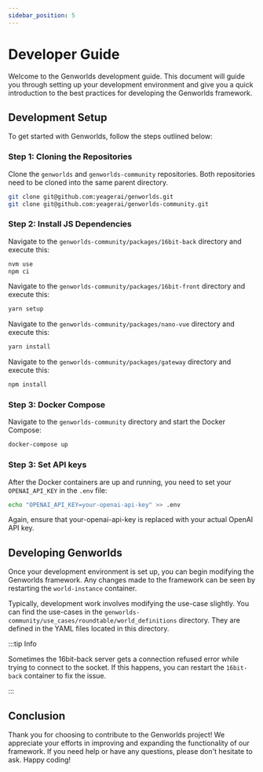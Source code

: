 ```yaml
---
sidebar_position: 5
---
```


# Developer Guide

Welcome to the Genworlds development guide. This document will guide you through setting up your development environment and give you a quick introduction to the best practices for developing the Genworlds framework.

## Development Setup

To get started with Genworlds, follow the steps outlined below:

### Step 1: Cloning the Repositories

Clone the `genworlds` and `genworlds-community` repositories. Both repositories need to be cloned into the same parent directory.

```bash
git clone git@github.com:yeagerai/genworlds.git
git clone git@github.com:yeagerai/genworlds-community.git
```

### Step 2: Install JS Dependencies

Navigate to the `genworlds-community/packages/16bit-back` directory and execute this:

```bash
nvm use
npm ci
```

Navigate to the `genworlds-community/packages/16bit-front` directory and execute this:

```bash
yarn setup
```

Navigate to the `genworlds-community/packages/nano-vue` directory and execute this:

```bash
yarn install
```

Navigate to the `genworlds-community/packages/gateway` directory and execute this:

```bash
npm install
```

### Step 3: Docker Compose

Navigate to the `genworlds-community` directory and start the Docker Compose:

```bash
docker-compose up
```

### Step 3: Set API keys

After the Docker containers are up and running, you need to set your `OPENAI_API_KEY` in the `.env` file:

```bash
echo "OPENAI_API_KEY=your-openai-api-key" >> .env
```

Again, ensure that your-openai-api-key is replaced with your actual OpenAI API key.

## Developing Genworlds

Once your development environment is set up, you can begin modifying the Genworlds framework. Any changes made to the framework can be seen by restarting the `world-instance` container.

Typically, development work involves modifying the use-case slightly. You can find the use-cases in the `genworlds-community/use_cases/roundtable/world_definitions` directory. They are defined in the YAML files located in this directory.

:::tip Info

Sometimes the 16bit-back server gets a connection refused error while trying to connect to the socket. If this happens, you can restart the `16bit-back` container to fix the issue.

:::

## Conclusion

Thank you for choosing to contribute to the Genworlds project! We appreciate your efforts in improving and expanding the functionality of our framework. If you need help or have any questions, please don't hesitate to ask. Happy coding!
